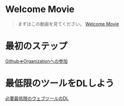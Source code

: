 # Welcome Movie
> まずはこの動画を見てください。
[Welcome Movie](https://youtu.be/w_MvJo_Crhg)

# 最初のステップ
[Github=>Organizationへの参加](https://youtu.be/e2ugqbz2Iiw)

# 最低限のツールをDLしよう
[必要最低限のウェブツールのDL](https://youtu.be/jqunudUPShk)
